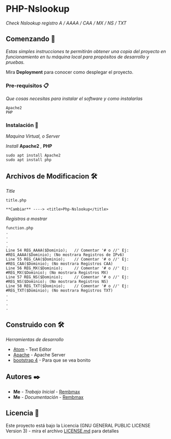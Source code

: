 
# PHP-Nslookup

_Check Nslookup registro A / AAAA / CAA / MX / NS / TXT_

## Comenzando 🚀

_Estas simples instrucciones te permitirán obtener una copia del proyecto en funcionamiento en tu máquina local para propósitos de desarrollo y pruebas._

Mira **Deployment** para conocer como desplegar el proyecto.


### Pre-requisitos 📋

_Que cosas necesitas para instalar el software y como instalarlas_

```
Apache2
PHP

```

### Instalación 🔧

_Maquina Virtual, o Server_

_Install_ **Apache2** _,_ **PHP**

```
sudo apt install Apache2
sudo apt install php
```

## Archivos de Modificacion 🛠️

_Title_

 ```
title.php

**Cambiar** ----> <title>Php-Nslookup</title>

 ```
 _Registros a mostrar_

  ```
 function.php
.
.
.
.
Line 54 REG_AAAA($Dominio);   // Comentar '# o //' Ej: #REG_AAAA($Dominio); (No mostrara Registros de IPv6)
Line 55 REG_CAA($Dominio);    // Comentar '# o //' Ej: #REG_CAA($Dominio); (No mostrara Registros CAA)
Line 56 REG_MX($Dominio);     // Comentar '# o //' Ej: #REG_MX($Dominio); (No mostrara Registros MX)
Line 57 REG_NS($Dominio);     // Comentar '# o //' Ej: #REG_NS($Dominio); (No mostrara Registros NS)
Line 58 REG_TXT($Dominio);    // Comentar '# o //' Ej: #REG_TXT($Dominio); (No mostrara Registros TXT)
.
.
.
.
  ```


## Construido con 🛠️

_Herramientas de desarrollo_

* [Atom](https://atom.io/) - Text Editor
* [Apache](https://httpd.apache.org/) - Apache Server
* [bootstrap 4](https://getbootstrap.com/) - Para que se vea bonito

## Autores ✒️


* **Me** - *Trabajo Inicial* - [Rembmax](https://github.com/Rembmax)
* **Me** - *Documentación* - [Rembmax](https://github.com/Rembmax)

## Licencia 📄

Este proyecto está bajo la Licencia (GNU GENERAL PUBLIC LICENSE Version 3) - mira el archivo [LICENSE.md](https://github.com/Rembmax/PHP-Nslookup/blob/master/LICENSE) para detalles
